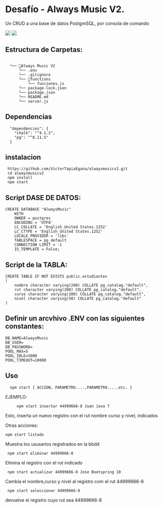 
# Desafío - Always Music V2.

Un CRUD a una base de datos PostgreSQL, por consola de comando
 
![](https://img.shields.io/badge/Node.js-5FA04E.svg?style=for-the-badge&logo=nodedotjs&logoColor=white)
![](https://img.shields.io/badge/PostgreSQL-4169E1.svg?style=for-the-badge&logo=PostgreSQL&logoColor=white)

## Estructura de Carpetas:
```

  └── 📁Always Music V2
      └── .env
      └── .gitignore
      └── 📁functions
          └── funciones.js 
      └── package-lock.json
      └── package.json
      └── README.md
      └── server.js
```

## Dependencias
```
  "dependencies": {
    "chalk": "^4.1.2",
    "pg": "^8.11.5"
  }

```

## instalacion
```
 https://github.com/VictorTapiaEgana/alwaysmusicv2.git
 cd alwaysmusicv2
 npm install
 npm start
```

## Script DASE DE DATOS:
```
CREATE DATABASE "AlwaysMusic"
    WITH
    OWNER = postgres
    ENCODING = 'UTF8'
    LC_COLLATE = 'English_United States.1252'
    LC_CTYPE = 'English_United States.1252'
    LOCALE_PROVIDER = 'libc'
    TABLESPACE = pg_default
    CONNECTION LIMIT = -1
    IS_TEMPLATE = False;
```

## Script de la TABLA:
```
CREATE TABLE IF NOT EXISTS public.estudiantes
(
    nombre character varying(200) COLLATE pg_catalog."default",
    rut character varying(200) COLLATE pg_catalog."default",
    curso character varying(100) COLLATE pg_catalog."default",
    nivel character varying(50) COLLATE pg_catalog."default"
)
```

## Definir un arcvhivo .ENV con las siguientes constantes:
```
DB_NAME=AlwaysMusic
DB_USER=
DB_PASSWORD=
POOL_MAX=5
POOL_IDLE=5000
POOL_TIMEOUT=10000 

```

## Uso

```
  npm start { ACCION, PARAMETRO....,PARAMETRO....,etc. }
```
  EJEMPLO:
```
     npm start insertar 44999666-8 Juan Java 7
```

  Esto, inserta un nuevo registro con el rut nombre curso y nivel, indicados 
  
  Otras acciones:

  ```
  npm start listado
  ```
Muestra los ususarios registrados en la bbdd
 ```
  npm start eliminar 44999666-8
 ```
Elimina el registro con el rut indicado  
 ```
  npm start actualizar 44999666-8 Jose Bootspring 10
 ```
Cambia el nombre,curso y nivel al registro com el rut 44999666-8 
 ```
  npm start seleccionar 44999666-8
 ```
devuelve el registro cuyo rut sea 44999666-8

